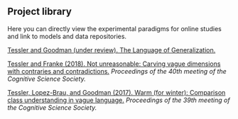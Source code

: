 ## Project library

Here you can directly view the experimental paradigms for online studies and link to models and data repositories.

[Tessler and Goodman (under review). The Language of Generalization.](projects/genlang_index.html)

[Tessler and Franke (2018). Not unreasonable: Carving vague dimensions with contraries and contradictions.](projects/negant_index.html) *Proceedings of the 40th meeting of the Cognitive Science Society.*

[Tessler, Lopez-Brau, and Goodman (2017). Warm (for winter): Comparison class understanding in vague language.](projects/comparisonclass_index.html) *Proceedings of the 39th meeting of the Cognitive Science Society.*
